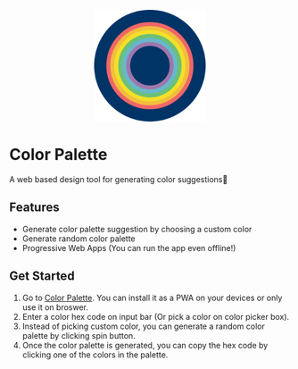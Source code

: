 <p align="center">
  <img width="200" height="200" src="./images/icons/icon-512x512.svg">
</p>

# Color Palette
A web based design tool for generating color suggestions🌈

## Features
* Generate color palette suggestion by choosing a custom color
* Generate random color palette
* Progressive Web Apps (You can run the app even offline!)

## Get Started
1. Go to [Color Palette](https://kelvinlongchun.github.io/color-palette/). You can install it as a PWA on your devices or only use it on broswer.
2. Enter a color hex code on input bar (Or pick a color on color picker box).
3. Instead of picking custom color, you can generate a random color palette by clicking spin button.
4. Once the color palette is generated, you can copy the hex code by clicking one of the colors in the palette.
